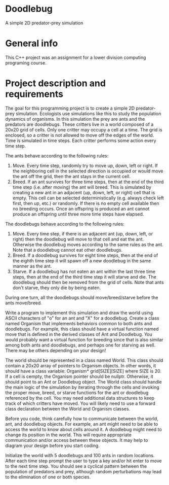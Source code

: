 # Doodlebug
A simple 2D predator-prey simulation

# General info
This C++ project was an assignment for a lower division computing programing course.

# Project description and requirements
The goal for this programming project is to create a simple 2D predator-prey simulation. Ecologists use simulations like this to study the population dynamics of organisms. In this simulation the prey are ants and the predators are doodlebugs. These critters live in a world composed of a 20x20 grid of cells. Only one critter may occupy a cell at a time. The grid is enclosed, so a critter is not allowed to move off the edges of the world. Time is simulated in time steps. Each critter performs some action every time step.

The ants behave according to the following rules:
  1. Move. Every time step, randomly try to move up, down, left or right. If the neighboring cell in the selected direction is occupied or would move the ant off the grid, then the ant stays in the current cell.
  2. Breed. If an ant survives for three time steps, then at the end of the third time step (i.e. after moving) the ant will breed. This is simulated by creating a new ant in an adjacent (up, down, left, or right) cell that is empty. This cell can be selected deterministically (e.g. always check left first, then up, etc.) or randomly. If there is no empty cell available then no breeding occurs. Once an offspring is produced an ant cannot produce an offspring until three more time steps have elapsed.

The doodlebugs behave according to the following rules:
  1. Move. Every time step, if there is an adjacent ant (up, down, left, or right) then the doodlebug will move to that cell and eat the ant. Otherwise the doodlebug moves according to the same rules as the ant. Note that a doodlebug cannot eat other doodlebugs.
  2. Breed. If a doodlebug survives for eight time steps, then at the end of the eighth time step it will spawn off a new doodlebug in the same manner as the ant.
  3. Starve. If a doodlebug has not eaten an ant within the last three time steps, then at the end of the third time step it will starve and die. The doodlebug should then be removed from the grid of cells. Note that ants don't starve, they only die by being eaten.

During one turn, all the doodlebugs should move/breed/starve before the ants move/breed.

Write a program to implement this simulation and draw the world using ASCII characters of "o" for an ant and "X" for a doodlebug. Create a class named Organism that implements behaviors common to both ants and doodlebugs. For example, this class should have a virtual function named move that is defined in the derived classes of Ant and Doodlebug. You would probably want a virtual function for breeding since that is also similar among both ants and doodlebugs, and perhaps one for starving as well. There may be others depending on your design!

The world should be represented in a class named World. This class should contain a 20x20 array of pointers to Organism objects. In other words, it should have a class variable: Organism* grid[SIZE][SIZE] where SIZE is 20. If a cell is cempty, the Organism pointer should be nullptr. Otherwise, it should point to an Ant or Doodlebug object. The World class should handle the main logic of the simulation by iterating through the cells and invoking the proper move, breed, or starve functions for the ant or doodlebug referenced by the cell. You may need additional data structures to keep track of which critters have moved. You will likely need to use a forward class declaration between the World and Organism classes.

Before you code, think carefully how to communicate between the world, ant, and doodlebug objects. For example, an ant might need to be able to access the world to know about cells around it. A doodlebug might need to change its position in the world. This will require appropriate communication and/or access between these objects. It may help to diagram your design before you start coding.

Initialize the world with 5 doodlebugs and 100 ants in random locations. After each time step prompt the user to type a key and/or hit enter to move to the next time step. You should see a cyclical pattern between the population of predators and prey, although random perturbations may lead to the elimination of one or both species.

